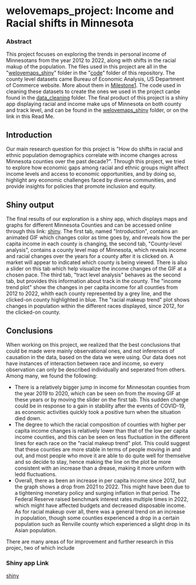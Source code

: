 # welovemaps_project: Income and Racial shifts in Minnesota

### Abstract
This project focuses on exploring the trends in personal income of Minnesotans from the year 2012 to 2022, along with shifts in the racial makup of the population. The files used in this project are all in the "[welovemaps_shiny](https://github.com/yospepin/welovemaps_project/tree/main/code/welovemaps_shiny)" folder in the "[code](https://github.com/yospepin/welovemaps_project/tree/main/code)" folder of this repository. The county level datasets came Bureau of Economic Analysis, US Department of Commerce website. More about them in [Milestone1](https://github.com/yospepin/welovemaps_project/tree/main/planning). The code used in cleaning these datasets to create the ones we used in the project canbe found in the [data_cleaning]() folder. The final product of this project is a shiny app displaying racial and income make ups of Minnesota on both county and track level, and can be found in the [welovemaps_shiny](https://github.com/yospepin/welovemaps_project/tree/main/code/welovemaps_shiny) folder, or on the link in this Read Me.

## Introduction
Our main research question for this project is "How do shifts in racial and ethnic population demographics correlate with income changes across Minnesota counties over the past decade?". Through this project, we tried to explore how economic gaps among racial and ethnic groups might affect income levels and access to economic opportunities, and by doing so, highlight any economic challenges faced by diverse communities, and provide insights for policies that promote inclusion and equity.

## Shiny output
The final results of our exploration is a shiny app, which displays maps and graphs for different Minnesota Counties and can be accessed online through this link: [shiny](https://irisfokamsi.shinyapps.io/welovemaps_shiny/). The first tab, named "Introduction", contains an animated GIF which changes color as time goes by, and reveals how the per capita income in each county is changing, the second tab, "County-level analysis", contains a county level map of Minnesota, which reveals income and racial changes over the years for a county after it is clicked on. A market will appear to indicated which county is being viewed. There is also a slider on this tab which help visualize the income changes of the GIF at a chosen pace. The third tab, "tract level analysis" behaves as the second tab, but provides this information about track in the county. The "income trend plot" show the changes in per capita income for all counties from 2012 to 2022, whith each county represented by a grey line, and the clicked-on county highlighted in blue. The "racial makeup trend" plot shows changes in population within the different races displayed, since 2012, for the clicked-on county.

## Conclusions
When working on this project, we realized that the best conclusions that could be made were mainly observational ones, and not inferences of causation in the data, based on the data we were using. Our data does not have instances of interaction between race and income, so every observation can only be described individually and seperated from others. Among many, we found the following:
- There is a relatively bigger jump in income for Minnesotan counties from the year 2019 to 2020, which can be seen on from the moving GIF at these years or by moving the slider on the first tab. This sudden change could be in response to a gain in stability after the events of COVID-19, as economic activities quickly took a positive turn when the situation died down.
- The degree to which the racial composition of counties with higher per capita income changes is relatively lower than that of the low per capita income counties, and this can be seen on less fluctuation in the different lines for each race on the "racial makeup trend" plot. This could suggest that these counties are more stable in terms of people moving in and out, and most people who move it are able to do quite well for themselve and so decide to stay, hence making the line on the plot be more consistent with an increase than a drease, making it more uniform with ledd fluctuations.
- Overall, there as been an increase in per capita income since 2012, but the graph shows a drop from 2021 to 2022. This might have been due to a tightening monetary policy and surging inflation in that period. The Federal Reserve raised benchmark interest rates multiple times in 2022, which might have affected budgets and decreased disposable income. As for racial makeup over all, there was a general trend on an increase in population, though some counties experienced a drop in a certain population such as Renville county which experienced a slight drop in its Asian population.

There are many areas of for improvement and further research in this projec, two of which include 

### Shiny app Link
[shiny](https://irisfokamsi.shinyapps.io/welovemaps_shiny/)

